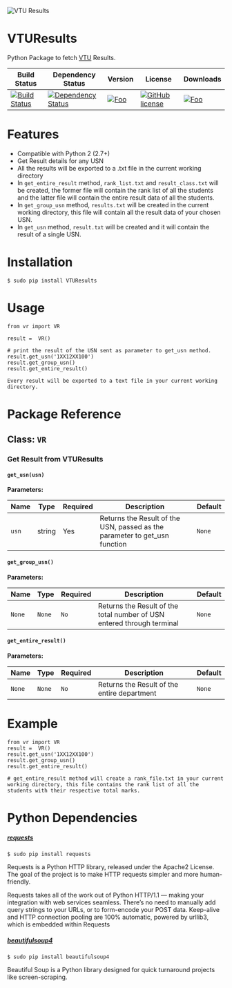 ![VTU Results](https://raw.github.com/maheshkkumar/VTUResults/master/vtu.jpg)

# VTUResults
Python Package to fetch [VTU](http://results.vtu.ac.in) Results.

| Build Status | Dependency Status | Version | License | Downloads |
| ------------ | ------------- | ------- | -------------------|--------------- |
| [![Build Status](https://travis-ci.org/maheshkkumar/VTUResults.svg?branch=master)](https://travis-ci.org/maheshkkumar/VTUResults) | [![Dependency Status](https://gemnasium.com/maheshkkumar/VTUResults.svg)](https://gemnasium.com/maheshkkumar/VTUResults) | [![Foo](https://img.shields.io/badge/version-v2.0.1-blue.svg)](https://pypi.python.org/pypi/VTUResults/2.0.1) | [![GitHub license](https://img.shields.io/badge/license-GPLv2-blue.svg)](https://raw.githubusercontent.com/maheshkkumar/VTUResults/master/LICENSE) |[![Foo](https://img.shields.io/badge/downloads-8k%2Fmonth-blue.svg)](https://pypi.python.org/pypi/VTUResults/2.0.1) |





Features
========

- Compatible with Python 2 (2.7+)
- Get Result details for any USN
- All the results will be exported to a .txt file in the current working directory
- In `get_entire_result` method, `rank_list.txt` and `result_class.txt` will be created, the former file will contain the rank list of all the students and the latter file will contain the entire result data of all the students.
- In `get_group_usn` method, `results.txt` will be created in the current working directory, this file will contain all the result data of your chosen USN.
- In `get_usn` method, `result.txt` will be created and it will contain the result of a single USN.

Installation
========

    $ sudo pip install VTUResults

Usage
========

    from vr import VR

    result =  VR()

    # print the result of the USN sent as parameter to get_usn method.
    result.get_usn('1XX12XX100')
    result.get_group_usn()
    result.get_entire_result()
    
    Every result will be exported to a text file in your current working directory.
    
    
Package Reference
========

## Class: `VR`

### Get Result from VTUResults

#### `get_usn(usn)`

**Parameters:**

| Name | Type | Required | Description | Default |
| ---- | ---- | -------- | ----------- | ------- |
| `usn` | string | Yes | Returns the Result of the USN, passed as the parameter to get_usn function | `None` |

#### `get_group_usn()`

**Parameters:**

| Name | Type | Required | Description | Default |
| ---- | ---- | -------- | ----------- | ------- |
| `None` | `None`  |  `No` | Returns the Result of the total number of USN entered through terminal| `None` |

#### `get_entire_result()`

**Parameters:**

| Name | Type | Required | Description | Default |
| ---- | ---- | -------- | ----------- | ------- |
| `None` | `None`  | `No`  | Returns the Result of the entire department| `None` |



Example
========

    from vr import VR
    result =  VR()
    result.get_usn('1XX12XX100')
    result.get_group_usn()
    result.get_entire_result()
    
    # get_entire_result method will create a rank_file.txt in your current working directory, this file contains the rank list of all the students with their respective total marks.



Python Dependencies
========
##### [requests](http://docs.python-requests.org/en/latest/)

    $ sudo pip install requests

Requests is a Python HTTP library, released under the Apache2 License. The goal of the project is to make HTTP requests simpler and more human-friendly.

Requests takes all of the work out of Python HTTP/1.1 — making your integration with web services seamless. There’s no need to manually add query strings to your URLs, or to form-encode your POST data. Keep-alive and HTTP connection pooling are 100% automatic, powered by urllib3, which is embedded within Requests

##### [beautifulsoup4](http://www.crummy.com/software/BeautifulSoup/)

    $ sudo pip install beautifulsoup4

Beautiful Soup is a Python library designed for quick turnaround projects like screen-scraping.

